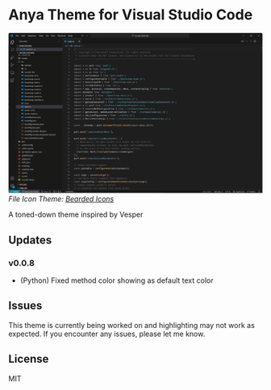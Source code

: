 # Anya Theme for Visual Studio Code

![ThemeScreenshot](https://github.com/anya-theme/anya-vsc/blob/main/assets/anya-theme.png?raw=true)
_File Icon Theme: [Bearded Icons](https://marketplace.visualstudio.com/items?itemName=BeardedBear.beardedicons)_

A toned-down theme inspired by Vesper

## Updates

### v0.0.8

- (Python) Fixed method color showing as default text color

## Issues

This theme is currently being worked on and highlighting may not work as expected. If you encounter any issues, please let me know.

## License

MIT
